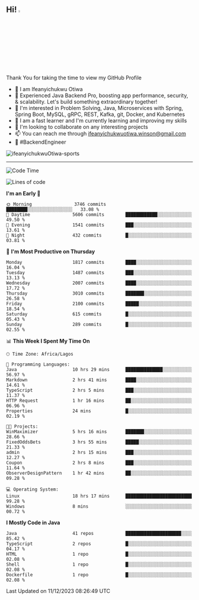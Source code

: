 <!-- BLOG-POST-LIST:START --><!-- BLOG-POST-LIST:END -->

## Hi! <img src="https://media.giphy.com/media/hvRJCLFzcasrR4ia7z/giphy.gif" width="4%"> 

Thank You for taking the time to view my GitHub Profile

- 👋 I am Ifeanyichukwu Otiwa
- 🚀 Experienced Java Backend Pro, boosting app performance, security, & scalability. Let's build something extraordinary together!
- 👀 I'm interested in Problem Solving, Java, Microservices with Spring, Spring Boot, MySQL, gRPC, REST, Kafka, git, Docker, and Kubernetes
- 🌱 I am a fast learner and I'm currently learning and improving my skills
- 💞️ I'm looking to collaborate on any interesting projects
- 📫 You can reach me through ifeanyichukwuotiwa.winson@gmail.com
- 🚀 #BackendEngineer

<p align="left" marginTop="10px"> <img src="https://komarev.com/ghpvc/?username=ifeanyichukwuOtiwa-sports&label=Profile%20views&color=0e75b6&style=for-the-badge" alt="ifeanyichukwuOtiwa-sports" /> </p>

***

<!--START_SECTION:waka-->
![Code Time](http://img.shields.io/badge/Code%20Time-2%2C024%20hrs%207%20mins-blue)

![Lines of code](https://img.shields.io/badge/From%20Hello%20World%20I%27ve%20Written-4.3%20million%20lines%20of%20code-blue)

**I'm an Early 🐤** 

```text
🌞 Morning                3746 commits        ████████░░░░░░░░░░░░░░░░░   33.08 % 
🌆 Daytime                5606 commits        ████████████░░░░░░░░░░░░░   49.50 % 
🌃 Evening                1541 commits        ███░░░░░░░░░░░░░░░░░░░░░░   13.61 % 
🌙 Night                  432 commits         █░░░░░░░░░░░░░░░░░░░░░░░░   03.81 % 
```
📅 **I'm Most Productive on Thursday** 

```text
Monday                   1817 commits        ████░░░░░░░░░░░░░░░░░░░░░   16.04 % 
Tuesday                  1487 commits        ███░░░░░░░░░░░░░░░░░░░░░░   13.13 % 
Wednesday                2007 commits        ████░░░░░░░░░░░░░░░░░░░░░   17.72 % 
Thursday                 3010 commits        ███████░░░░░░░░░░░░░░░░░░   26.58 % 
Friday                   2100 commits        █████░░░░░░░░░░░░░░░░░░░░   18.54 % 
Saturday                 615 commits         █░░░░░░░░░░░░░░░░░░░░░░░░   05.43 % 
Sunday                   289 commits         █░░░░░░░░░░░░░░░░░░░░░░░░   02.55 % 
```


📊 **This Week I Spent My Time On** 

```text
🕑︎ Time Zone: Africa/Lagos

💬 Programming Languages: 
Java                     10 hrs 29 mins      ██████████████░░░░░░░░░░░   56.97 % 
Markdown                 2 hrs 41 mins       ████░░░░░░░░░░░░░░░░░░░░░   14.61 % 
TypeScript               2 hrs 5 mins        ███░░░░░░░░░░░░░░░░░░░░░░   11.37 % 
HTTP Request             1 hr 16 mins        ██░░░░░░░░░░░░░░░░░░░░░░░   06.96 % 
Properties               24 mins             █░░░░░░░░░░░░░░░░░░░░░░░░   02.19 % 

🐱‍💻 Projects: 
WinMaximizer             5 hrs 16 mins       ███████░░░░░░░░░░░░░░░░░░   28.66 % 
FixedOddsBets            3 hrs 55 mins       █████░░░░░░░░░░░░░░░░░░░░   21.33 % 
admin                    2 hrs 15 mins       ███░░░░░░░░░░░░░░░░░░░░░░   12.27 % 
Coupon                   2 hrs 8 mins        ███░░░░░░░░░░░░░░░░░░░░░░   11.64 % 
ObserverDesignPattern    1 hr 42 mins        ██░░░░░░░░░░░░░░░░░░░░░░░   09.28 % 

💻 Operating System: 
Linux                    18 hrs 17 mins      █████████████████████████   99.28 % 
Windows                  8 mins              ░░░░░░░░░░░░░░░░░░░░░░░░░   00.72 % 
```

**I Mostly Code in Java** 

```text
Java                     41 repos            █████████████████████░░░░   85.42 % 
TypeScript               2 repos             █░░░░░░░░░░░░░░░░░░░░░░░░   04.17 % 
HTML                     1 repo              █░░░░░░░░░░░░░░░░░░░░░░░░   02.08 % 
Shell                    1 repo              █░░░░░░░░░░░░░░░░░░░░░░░░   02.08 % 
Dockerfile               1 repo              █░░░░░░░░░░░░░░░░░░░░░░░░   02.08 % 
```




 Last Updated on 11/12/2023 08:26:49 UTC
<!--END_SECTION:waka-->

<!--
<p align="center">
![trophy](https://github-profile-trophy.vercel.app/?username=ifeanyichukwuOtiwa-sports&theme=onedark) (https://github.com/ryo-ma/github-profile-trophy)
</p>
-->

<!---
ifeanyi-otiwa/ifeanyi-otiwa is a ✨ special ✨ repository because its `README.md` (this file) appears on your GitHub profile.
You can click the Preview link to take a look at your changes.
--->

